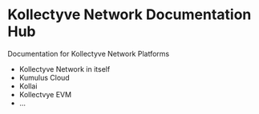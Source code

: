 # Kollectyve Network Documentation Hub
Documentation for Kollectyve Network Platforms

- Kollectyve Network in itself
- Kumulus Cloud
- Kollai
- Kollectvye EVM
- ...
